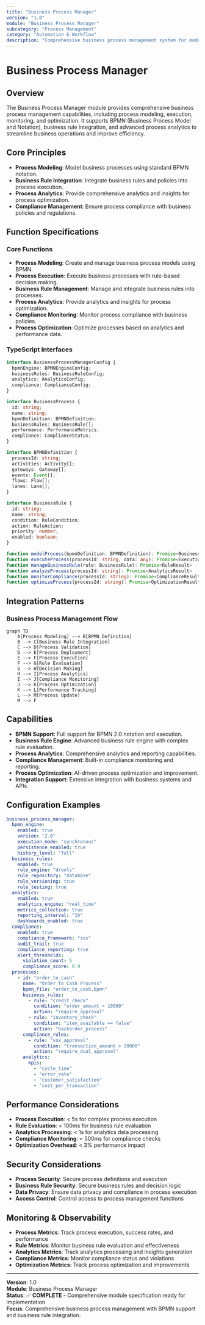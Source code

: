 ```yaml
---
title: "Business Process Manager"
version: "1.0"
module: "Business Process Manager"
subcategory: "Process Management"
category: "Automation & Workflow"
description: "Comprehensive business process management system for modeling, executing, monitoring, and optimizing business processes with BPMN support and business rule integration."
---
```


# **Business Process Manager**

## **Overview**

The Business Process Manager module provides comprehensive business process management capabilities, including process modeling, execution, monitoring, and optimization. It supports BPMN (Business Process Model and Notation), business rule integration, and advanced process analytics to streamline business operations and improve efficiency.

## **Core Principles**
- **Process Modeling**: Model business processes using standard BPMN notation.
- **Business Rule Integration**: Integrate business rules and policies into process execution.
- **Process Analytics**: Provide comprehensive analytics and insights for process optimization.
- **Compliance Management**: Ensure process compliance with business policies and regulations.

## **Function Specifications**

### **Core Functions**
- **Process Modeling**: Create and manage business process models using BPMN.
- **Process Execution**: Execute business processes with rule-based decision making.
- **Business Rule Management**: Manage and integrate business rules into processes.
- **Process Analytics**: Provide analytics and insights for process optimization.
- **Compliance Monitoring**: Monitor process compliance with business policies.
- **Process Optimization**: Optimize processes based on analytics and performance data.

### **TypeScript Interfaces**
```typescript
interface BusinessProcessManagerConfig {
  bpmnEngine: BPMNEngineConfig;
  businessRules: BusinessRuleConfig;
  analytics: AnalyticsConfig;
  compliance: ComplianceConfig;
}

interface BusinessProcess {
  id: string;
  name: string;
  bpmnDefinition: BPMNDefinition;
  businessRules: BusinessRule[];
  performance: PerformanceMetrics;
  compliance: ComplianceStatus;
}

interface BPMNDefinition {
  processId: string;
  activities: Activity[];
  gateways: Gateway[];
  events: Event[];
  flows: Flow[];
  lanes: Lane[];
}

interface BusinessRule {
  id: string;
  name: string;
  condition: RuleCondition;
  action: RuleAction;
  priority: number;
  enabled: boolean;
}

function modelProcess(bpmnDefinition: BPMNDefinition): Promise<BusinessProcess>
function executeProcess(processId: string, data: any): Promise<ExecutionResult>
function manageBusinessRule(rule: BusinessRule): Promise<RuleResult>
function analyzeProcess(processId: string): Promise<AnalyticsResult>
function monitorCompliance(processId: string): Promise<ComplianceResult>
function optimizeProcess(processId: string): Promise<OptimizationResult>
```

## **Integration Patterns**

### **Business Process Management Flow**
```mermaid
graph TD
    A[Process Modeling] --> B[BPMN Definition]
    B --> C[Business Rule Integration]
    C --> D[Process Validation]
    D --> E[Process Deployment]
    E --> F[Process Execution]
    F --> G[Rule Evaluation]
    G --> H[Decision Making]
    H --> I[Process Analytics]
    I --> J[Compliance Monitoring]
    J --> K[Process Optimization]
    K --> L[Performance Tracking]
    L --> M[Process Update]
    M --> F
```

## **Capabilities**
- **BPMN Support**: Full support for BPMN 2.0 notation and execution.
- **Business Rule Engine**: Advanced business rule engine with complex rule evaluation.
- **Process Analytics**: Comprehensive analytics and reporting capabilities.
- **Compliance Management**: Built-in compliance monitoring and reporting.
- **Process Optimization**: AI-driven process optimization and improvement.
- **Integration Support**: Extensive integration with business systems and APIs.

## **Configuration Examples**
```yaml
business_process_manager:
  bpmn_engine:
    enabled: true
    version: "2.0"
    execution_mode: "synchronous"
    persistence_enabled: true
    history_level: "full"
  business_rules:
    enabled: true
    rule_engine: "drools"
    rule_repository: "database"
    rule_versioning: true
    rule_testing: true
  analytics:
    enabled: true
    analytics_engine: "real_time"
    metrics_collection: true
    reporting_interval: "1h"
    dashboards_enabled: true
  compliance:
    enabled: true
    compliance_framework: "sox"
    audit_trail: true
    compliance_reporting: true
    alert_thresholds:
      violation_count: 5
      compliance_score: 0.9
  processes:
    - id: "order_to_cash"
      name: "Order to Cash Process"
      bpmn_file: "order_to_cash.bpmn"
      business_rules:
        - rule: "credit_check"
          condition: "order_amount > 10000"
          action: "require_approval"
        - rule: "inventory_check"
          condition: "item_available == false"
          action: "backorder_process"
      compliance_rules:
        - rule: "sox_approval"
          condition: "transaction_amount > 50000"
          action: "require_dual_approval"
      analytics:
        kpis:
          - "cycle_time"
          - "error_rate"
          - "customer_satisfaction"
          - "cost_per_transaction"
```

## **Performance Considerations**
- **Process Execution**: < 5s for complex process execution
- **Rule Evaluation**: < 100ms for business rule evaluation
- **Analytics Processing**: < 1s for analytics data processing
- **Compliance Monitoring**: < 500ms for compliance checks
- **Optimization Overhead**: < 3% performance impact

## **Security Considerations**
- **Process Security**: Secure process definitions and execution
- **Business Rule Security**: Secure business rules and decision logic
- **Data Privacy**: Ensure data privacy and compliance in process execution
- **Access Control**: Control access to process management functions

## **Monitoring & Observability**
- **Process Metrics**: Track process execution, success rates, and performance
- **Rule Metrics**: Monitor business rule evaluation and effectiveness
- **Analytics Metrics**: Track analytics processing and insights generation
- **Compliance Metrics**: Monitor compliance status and violations
- **Optimization Metrics**: Track process optimization and improvements

---

**Version**: 1.0  
**Module**: Business Process Manager  
**Status**: ✅ **COMPLETE** - Comprehensive module specification ready for implementation  
**Focus**: Comprehensive business process management with BPMN support and business rule integration. 